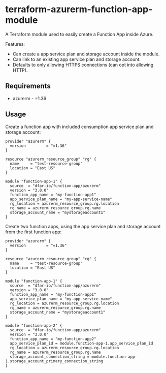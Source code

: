 # terraform-azurerm-function-app-module

A Terraform module used to easily create a Function App inside Azure.

Features:
- Can create a app service plan and storage account inside the module.
- Can link to an existing app service plan and storage account.
- Defaults to only allowing HTTPS connections (can opt into allowing HTTP).

## Requirements

- azurerm - =1.36 

## Usage

Create a function app with included consumption app service plan and storage account:

```
provider "azurerm" {
  version         = "=1.36"
}

resource "azurerm_resource_group" "rg" {
  name     = "test-resource-group"
  location = "East US"
}

module "function-app-1" {
  source  = "dfar-io/function-app/azurerm"
  version = "3.0.0"
  function_app_name = "my-function-app1"
  app_service_plan_name = "my-app-service-name"
  rg_location = azurerm_resource_group.rg.location
  rg_name = azurerm_resource_group.rg.name
  storage_account_name = "mystorageaccount1"
}
```

Create two function apps, using the app service plan and storage account from the first function app:

```
provider "azurerm" {
  version         = "=1.36"
}

resource "azurerm_resource_group" "rg" {
  name     = "test-resource-group"
  location = "East US"
}

module "function-app-1" {
  source  = "dfar-io/function-app/azurerm"
  version = "3.0.0"
  function_app_name = "my-function-app1"
  app_service_plan_name = "my-app-service-name"
  rg_location = azurerm_resource_group.rg.location
  rg_name = azurerm_resource_group.rg.name
  storage_account_name = "mystorageaccount1"
}

module "function-app-2" {
  source  = "dfar-io/function-app/azurerm"
  version = "3.0.0"
  function_app_name = "my-function-app2"
  app_service_plan_id = module.function-app-1.app_service_plan_id
  rg_location = azurerm_resource_group.rg.location
  rg_name = azurerm_resource_group.rg.name
  storage_account_connection_string = module.function-app-1.storage_account_primary_connection_string
}
```
